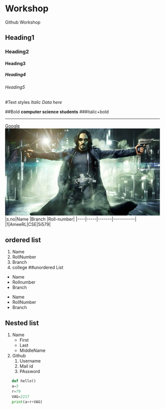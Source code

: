 # Workshop
Github Workshop
## Heading1
### Heading2
#### Heading3
##### Heading4
###### Heading5

#Text styles
*Italic Data here*

##Bold 
**computer science students**
###italic+bold
***
[Google]("www.google.com")
![Keenu reeves](JW.jpg)
|s.no|Name |Branch |Roll-number|
|----|-----|-------|-----------|
|1|AmeeRL|CSE|5i579|
## ordered list
1. Name
2. RollNumber
3. Branch
4. college
##unordered List
- Name
- Rollnumber
- Branch

* Name
* RollNumber
* Branch
## Nested list
1. Name
   - First 
   - Last 
   - MiddleName
2. Github
   1. Username
   2. Mail id
   3. PAssword

```python
   def hello()
   a=3
   r=79
   VAG=2217
   print(a+r+VAG)
   ```

